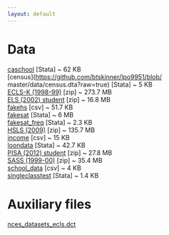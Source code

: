 ```yaml
---
layout: default
---
```


# Data  

[caschool](https://github.com/btskinner/lpo9951/raw/master/data/caschool.dta?raw=true) [Stata] ~ 62 KB  
[census](https://github.com/btskinner/lpo9951/blob/ master/data/census.dta?raw=true) [Stata] ~ 5 KB      
[ECLS-K (1998-99)](http://nces.ed.gov/edat/data/zip/ECLSK_1998-99_v1_0_Stata_Datasets.zip) [zip] ~ 273.7 MB  
[ELS (2002) student](http://nces.ed.gov/edat/data/zip/ELS_2002-12_PETS_v1_0_Student_Stata_Datasets.zip)
[zip] ~ 16.8 MB  
[fakehs](https://github.com/btskinner/lpo9951/raw/master/data/fakehs.csv?raw=true)
[csv] ~ 51.7 KB  
[fakesat](https://github.com/btskinner/lpo9951/raw/master/data/fakesat.dta?raw=true)
[Stata] ~ 6 MB  
[fakesat_freq](https://github.com/btskinner/lpo9951/raw/master/data/fakesat_freq.dta?raw=true)
[Stata] ~ 2.3 KB   
[HSLS (2009)](http://nces.ed.gov/edat/data/zip/HSLS_2009_v2_0_Stata_Datasets.zip) [zip] ~ 135.7 MB  
[income](https://github.com/btskinner/lpo9951/raw/master/data/income.csv?raw=true)
[csv] ~ 15 KB  
[loondata](https://github.com/btskinner/lpo9951/raw/master/data/loondata.dta?raw=true)
[Stata] ~ 42.7 KB  
[PISA (2012) student](http://pisa2012.acer.edu.au/downloads/INT_COG12_DEC03.zip) [zip] ~ 27.8 MB  
[SASS (1999-00)](http://nces.ed.gov/edat/data/zip/SASS_1999-00_TFS_2000-01_v1_0_CSV_Datasets.zip) [zip] ~ 35.4 MB  
[school_data](https://github.com/btskinner/lpo9951/blob/master/data/school_data.csv?raw=true)
[csv] ~ 4 KB  
[singleclasstest](https://github.com/btskinner/lpo9951/raw/master/data/singleclasstest.dta?raw=true)
[Stata] ~ 1.4 KB  

# Auxiliary files

[nces\_datasets\_ecls.dct](hhttps://raw.githubusercontent.com/btskinner/lpo9951/master/aux/nces_datasets_ecls.dct)
